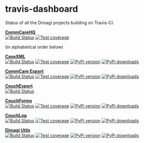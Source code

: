 travis-dashboard
================

Status of all the Dimagi projects building on Travis-CI.

**[CommCareHQ](https://github.com/dimagi/commcare-hq)**    
[![Build Status](https://travis-ci.org/dimagi/commcare-hq.png?branch=master)](https://travis-ci.org/dimagi/commcare-hq)
[![Test coverage](https://coveralls.io/repos/dimagi/commcare-hq/badge.png?branch=master)](https://coveralls.io/r/dimagi/commcare-hq)

(in alphabetical order below)

**[CaseXML](https://github.com/dimagi/casexml)**    
[![Build Status](https://travis-ci.org/dimagi/casexml.png?branch=master)](https://travis-ci.org/dimagi/casexml)
[![Test coverage](https://coveralls.io/repos/dimagi/casexml/badge.png?branch=master)](https://coveralls.io/r/dimagi/casexml)
[![PyPi version](https://pypip.in/v/casexml/badge.png)](https://pypi.python.org/pypi/casexml)
[![PyPi downloads](https://pypip.in/d/casexml/badge.png)](https://pypi.python.org/pypi/casexml)

**[CommCare Export](https://github.com/dimagi/commcare-export)**    
[![Build Status](https://travis-ci.org/dimagi/commcare-export.png)](https://travis-ci.org/dimagi/commcare-export)
[![Test coverage](https://coveralls.io/repos/dimagi/commcare-export/badge.png?branch=master)](https://coveralls.io/r/dimagi/commcare-export)
[![PyPi version](https://pypip.in/v/commcare-export/badge.png)](https://pypi.python.org/pypi/commcare-export)
[![PyPi downloads](https://pypip.in/d/commcare-export/badge.png)](https://pypi.python.org/pypi/commcare-export)

**[CouchExport](https://github.com/dimagi/couchexport)**    
[![Build Status](https://travis-ci.org/dimagi/couchexport.png?branch=master)](https://travis-ci.org/dimagi/couchexport/)

**[CouchForms](https://github.com/dimagi/couchforms)**    
[![Build Status](https://travis-ci.org/dimagi/couchforms.png)](https://travis-ci.org/dimagi/couchforms)
[![Test coverage](https://coveralls.io/repos/dimagi/couchforms/badge.png?branch=master)](https://coveralls.io/r/dimagi/couchforms)
[![PyPi version](https://pypip.in/v/couchforms/badge.png)](https://pypi.python.org/pypi/couchforms)
[![PyPi downloads](https://pypip.in/d/couchforms/badge.png)](https://pypi.python.org/pypi/couchforms)

**[CouchLog](https://github.com/dimagi/couchlog)**    
[![Build Status](https://travis-ci.org/dimagi/couchlog.png?branch=master)](https://travis-ci.org/dimagi/couchlog)
[![Test coverage](https://coveralls.io/repos/dimagi/couchlog/badge.png?branch=master)](https://coveralls.io/r/dimagi/couchlog)
[![PyPi version](https://pypip.in/v/couchlog/badge.png)](https://pypi.python.org/pypi/couchlog)
[![PyPi downloads](https://pypip.in/d/couchlog/badge.png)](https://pypi.python.org/pypi/couchlog)

**[Dimagi Utils](https://github.com/dimagi/dimagi-utils)**    
[![Build Status](https://travis-ci.org/dimagi/dimagi-utils.png)](https://travis-ci.org/dimagi/dimagi-utils)
[![Test coverage](https://coveralls.io/repos/dimagi/dimagi-utils/badge.png?branch=master)](https://coveralls.io/r/dimagi/dimagi-utils)
[![PyPi version](https://pypip.in/v/dimagi-utils/badge.png)](https://pypi.python.org/pypi/dimagi-utils)
[![PyPi downloads](https://pypip.in/d/dimagi-utils/badge.png)](https://pypi.python.org/pypi/dimagi-utils)
